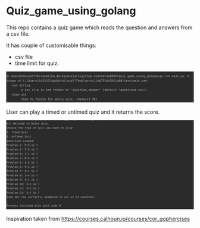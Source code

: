 # Quiz_game_using_golang

This repo contains a quiz game which reads the question and answers from a csv file.

It has couple of customisable things:
  - csv file 
  - time limit for quiz.

![alt text](https://github.com/hardy8059/Quiz_game_using_golang/blob/master/Output%20Images/Help%20Options.PNG?raw=true)

User can play a timed or untimed quiz and it returns the score.

![alt text](https://github.com/hardy8059/Quiz_game_using_golang/blob/master/Output%20Images/Timed%20Quiz.PNG?raw=true)

Inspiration taken from https://courses.calhoun.io/courses/cor_gophercises
